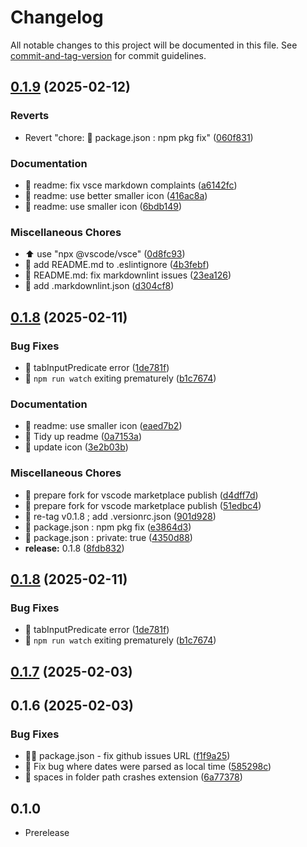 # Changelog

All notable changes to this project will be documented in this file. See [commit-and-tag-version](https://github.com/absolute-version/commit-and-tag-version) for commit guidelines.

## [0.1.9](https://github.com/cunneen/vscode-plist/compare/v0.1.8...v0.1.9) (2025-02-12)


### Reverts

* Revert "chore: 🚨 package.json : npm pkg fix" ([060f831](https://github.com/cunneen/vscode-plist/commit/060f831623a3f1d5098e62f6112b599a93771734))


### Documentation

* :memo: readme: fix vsce markdown complaints ([a6142fc](https://github.com/cunneen/vscode-plist/commit/a6142fcbb6ad1c2001c56428f80c1ba87c40c157))
* :memo: readme: use better smaller icon ([416ac8a](https://github.com/cunneen/vscode-plist/commit/416ac8a2b6d65ff4cc610f909bf9d680415dea07))
* :memo: readme: use smaller icon ([6bdb149](https://github.com/cunneen/vscode-plist/commit/6bdb149ccf0654866e0d628037f38c162403f9b7))


### Miscellaneous Chores

* :arrow_up: use "npx @vscode/vsce" ([0d8fc93](https://github.com/cunneen/vscode-plist/commit/0d8fc93a504dad70b5874bace3c97d1b1069fdb7))
* :rotating_light: add README.md to .eslintignore ([4b3febf](https://github.com/cunneen/vscode-plist/commit/4b3febf5186e21f3592f962d28a51724061ea74c))
* :rotating_light: README.md: fix markdownlint issues ([23ea126](https://github.com/cunneen/vscode-plist/commit/23ea12699dc8673d0633ceb5306ef3c022ed2334))
* 🚨 add .markdownlint.json ([d304cf8](https://github.com/cunneen/vscode-plist/commit/d304cf8eb981e16e5add82c5e21ba648835adba6))

## [0.1.8](https://github.com/cunneen/vscode-plist/compare/v0.1.7...v0.1.8) (2025-02-11)


### Bug Fixes

* :bug: tabInputPredicate error ([1de781f](https://github.com/cunneen/vscode-plist/commit/1de781fc27a9c33a6ecbd128ad0fd3eec674a306))
* :hammer: `npm run watch` exiting prematurely ([b1c7674](https://github.com/cunneen/vscode-plist/commit/b1c7674b51abfa44c4f7ebf0b40ad5c3bae94d6f))


### Documentation

* :memo: readme: use smaller icon ([eaed7b2](https://github.com/cunneen/vscode-plist/commit/eaed7b2e9863a2416de8db30123266e0116b85c1))
* :memo: Tidy up readme ([0a7153a](https://github.com/cunneen/vscode-plist/commit/0a7153a474d24d3d9b1a0bb73fa124c749d41643))
* :memo: update icon ([3e2b03b](https://github.com/cunneen/vscode-plist/commit/3e2b03b2caaba18bc5c2c69646138071a979a666))


### Miscellaneous Chores

* :bookmark: prepare fork for vscode marketplace publish ([d4dff7d](https://github.com/cunneen/vscode-plist/commit/d4dff7dbc5975a0c8b7324d5df0357f325bb1b0d))
* :bookmark: prepare fork for vscode marketplace publish ([51edbc4](https://github.com/cunneen/vscode-plist/commit/51edbc4713f17fdb5062d2baa0687887e4027a94))
* :bookmark: re-tag v0.1.8 ; add .versionrc.json ([901d928](https://github.com/cunneen/vscode-plist/commit/901d928f14d44f3b7cf225656804152c296813a8))
* 🚨 package.json : npm pkg fix ([e3864d3](https://github.com/cunneen/vscode-plist/commit/e3864d323865ba60896153bc4fd06e34d4a02f6b))
* 🚨 package.json : private: true ([4350d88](https://github.com/cunneen/vscode-plist/commit/4350d882f54009f8c3c0cbce80d834a66197406c))
* **release:** 0.1.8 ([8fdb832](https://github.com/cunneen/vscode-plist/commit/8fdb8327ade4c0e55f0b0031070e548f4f12308e))

## [0.1.8](https://github.com/cunneen/vscode-plist/compare/v0.1.7...v0.1.8) (2025-02-11)


### Bug Fixes

* :bug: tabInputPredicate error ([1de781f](https://github.com/cunneen/vscode-plist/commit/1de781fc27a9c33a6ecbd128ad0fd3eec674a306))
* :hammer: `npm run watch` exiting prematurely ([b1c7674](https://github.com/cunneen/vscode-plist/commit/b1c7674b51abfa44c4f7ebf0b40ad5c3bae94d6f))

## [0.1.7](https://github.com/cunneen/vscode-plist/compare/v0.1.6...v0.1.7) (2025-02-03)

## 0.1.6 (2025-02-03)


### Bug Fixes

* :technologist: package.json - fix github issues URL ([f1f9a25](https://github.com/cunneen/vscode-plist/commit/f1f9a25bfe3a935bea7b1ec5b8dc1dd4f3215ee7))
* 🐛 Fix bug where dates were parsed as local time ([585298c](https://github.com/cunneen/vscode-plist/commit/585298c775377f9c85ec4f8c9b0221ce4ea6c433))
* 🐛 spaces in folder path crashes extension ([6a77378](https://github.com/cunneen/vscode-plist/commit/6a773785590f303973a5608bf65e764a2c5c6f29))

## 0.1.0
- Prerelease
